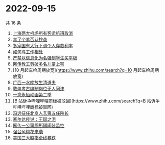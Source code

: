 # 2022-09-15

共 16 条

<!-- BEGIN -->
<!-- 最后更新时间 Thu Sep 15 2022 18:17:26 GMT+0800 (China Standard Time) -->

1. [上海两大机场所有客运航班取消](https://www.zhihu.com/search?q=上海两大机场所有客运航班取消)
1. [羊了个羊否认抄袭](https://www.zhihu.com/search?q=羊了个羊否认抄袭)
1. [多家国有大行下调个人存款利率](https://www.zhihu.com/search?q=多家国有大行下调个人存款利率)
1. [如何与工作相处](https://www.zhihu.com/search?q=如何与工作相处)
1. [严禁以信息化为名强制学生买平板](https://www.zhihu.com/search?q=严禁以信息化为名强制学生买平板)
1. [网传教工剪破多名儿童上颚](https://www.zhihu.com/search?q=网传教工剪破多名儿童上颚)
1. [10 月起车检周期放宽](https://www.zhihu.com/search?q=10 月起车检周期放宽)
1. [广西一水库放生清道夫](https://www.zhihu.com/search?q=广西一水库放生清道夫)
1. [敦煌考古编制岗位无人问津](https://www.zhihu.com/search?q=敦煌考古编制岗位无人问津)
1. [一念永恒动画第二季](https://www.zhihu.com/search?q=一念永恒动画第二季)
1. [B 站诉争哔哩哔哩商标被驳回](https://www.zhihu.com/search?q=B 站诉争哔哩哔哩商标被驳回)
1. [冯远征任北京人艺第五任院长](https://www.zhihu.com/search?q=冯远征任北京人艺第五任院长)
1. [塞尔达传说：王国之泪](https://www.zhihu.com/search?q=塞尔达传说：王国之泪)
1. [网传一公司厕所隔间装监控](https://www.zhihu.com/search?q=网传一公司厕所隔间装监控)
1. [强台风梅花来袭](https://www.zhihu.com/search?q=强台风梅花来袭)
1. [美国三大股指全线暴跌](https://www.zhihu.com/search?q=美国三大股指全线暴跌)

<!-- END -->
